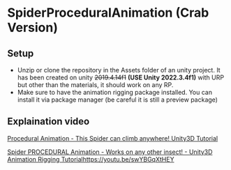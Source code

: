 # SpiderProceduralAnimation (Crab Version)

## Setup
- Unzip or clone the repository in the Assets folder of an unity project. It has been created on unity ~~2019.4.14f1~~ **(USE Unity 2022.3.4f1)** with URP but other than the materials, it should work on any RP.
- Make sure to have the animation rigging package installed. You can install it via package manager (be careful it is still a preview package)

## Explaination video
[Procedural Animation - This Spider can climb anywhere! Unity3D Tutorial](https://youtu.be/AhywDyu0EGw)

[Spider PROCEDURAL Animation - Works on any other insect! - Unity3D Animation Rigging Tutorial](https://youtu.be/swYBGqXtHEY)https://youtu.be/swYBGqXtHEY
